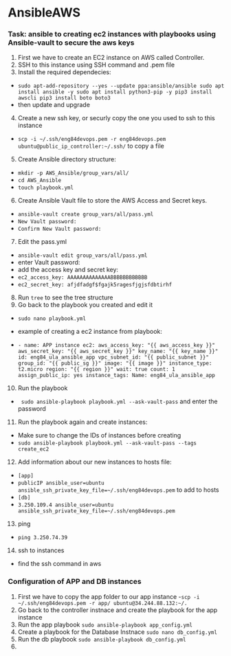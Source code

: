 # AnsibleAWS

### Task: ansible to creating ec2 instances with playbooks using Ansible-vault to secure the aws keys
1. First we have to create an EC2 instance on AWS called Controller.
2. SSH to this instance using SSH command and .pem file
3. Install the required dependecies:
- `sudo apt-add-repository --yes --update ppa:ansible/ansible
sudo apt install ansible -y
sudo apt install python3-pip -y
pip3 install awscli
pip3 install boto boto3`
- then update and upgrade

4. Create a new ssh key, or securly copy the one you used to ssh to this instance
- `scp -i ~/.ssh/eng84devops.pem -r eng84devops.pem ubuntu@public_ip_controller:~/.ssh/` to copy a file

5. Create Ansible directory structure:
- `mkdir -p AWS_Ansible/group_vars/all/`
- `cd AWS_Ansible`
- `touch playbook.yml`

6. Create Ansible Vault file to store the AWS Access and Secret keys.
- `ansible-vault create group_vars/all/pass.yml`
- `New Vault password:`
- `Confirm New Vault password:`
7. Edit the pass.yml
- `ansible-vault edit group_vars/all/pass.yml` 
- enter Vault password:
- add the access key and secret key:
- `ec2_access_key: AAAAAAAAAAAAAABBBBBBBBBBBB`                                      
- `ec2_secret_key: afjdfadgf$fgajk5ragesfjgjsfdbtirhf`

8. Run `tree` to see the tree structure
9. Go back to the playbook you created and edit it
- `sudo nano playbook.yml`

- example of creating a ec2 instance from playbook:
- `- name: APP instance
      ec2:
        aws_access_key: "{{ aws_access_key }}"
        aws_secret_key: "{{ aws_secret_key }}"
        key_name: "{{ key_name }}"
        id: eng84_ula_ansible_app
        vpc_subnet_id: "{{ public_subnet }}"
        group_id: "{{ public_sg }}"
        image: "{{ image }}"
        instance_type: t2.micro
        region: "{{ region }}"
        wait: true
        count: 1
        assign_public_ip: yes
        instance_tags:
          Name: eng84_ula_ansible_app`

10. Run the playbook
- ` sudo ansible-playbook playbook.yml --ask-vault-pass` and enter the password
11. Run the playbook again and create instances:
- Make sure to change the IDs of instances before creating
- `sudo ansible-playbook playbook.yml --ask-vault-pass --tags create_ec2 `
12. Add information about our new instances to hosts file:
- `[app]`
- `publicIP ansible_user=ubuntu ansible_ssh_private_key_file=~/.ssh/eng84devops.pem` to add to hosts
- `[db]`
- `3.250.109.4 ansible_user=ubuntu ansible_ssh_private_key_file=~/.ssh/eng84devops.pem`
13. ping
- `ping 3.250.74.39`
14. ssh to instances
- find the ssh command in aws

### Configuration of APP and DB instances
1. First we have to copy the app folder to our app instance
-`scp -i ~/.ssh/eng84devops.pem -r app/ ubuntu@34.244.88.132:~/. `
2. Go back to the controller instnace and create the playbook for the app instance
3. Run the app playbook `sudo ansible-playbook app_config.yml`
4. Create a playbook for the Database Instnace `sudo nano db_config.yml`
5. Run the db playbook `sudo ansible-playbook db_config.yml`
6. 
